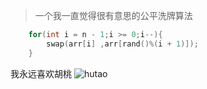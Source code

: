 > 一个我一直觉得很有意思的公平洗牌算法

```c++
    for(int i = n - 1;i >= 0;i--){
        swap(arr[i] ,arr[rand()%(i + 1)]);
    }
```
我永远喜欢胡桃
![hutao]()
